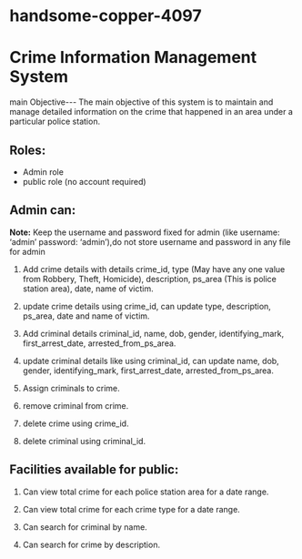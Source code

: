 # handsome-copper-4097
# Crime Information Management System
main Objective---
The main objective of this system is to maintain and manage detailed information on the
crime that happened in an area under a particular police station.
## Roles:

- Admin role
- public role (no account required)

## Admin can:

**Note:** Keep the username and password fixed for admin (like username: ‘admin’ password: ‘admin’),do not store username and password in any file for admin


1. Add crime details with details crime_id, type (May have any one value from
  Robbery, Theft, Homicide), description, ps_area (This is police station area), date,
  name of victim.

2. update crime details using crime_id, can update type, description, ps_area, date
   and name of victim.

3. Add criminal details criminal_id, name, dob, gender, identifying_mark,
   first_arrest_date, arrested_from_ps_area.

4. update criminal details like using criminal_id, can update name, dob, gender,
   identifying_mark, first_arrest_date, arrested_from_ps_area.

5. Assign criminals to crime.

6. remove criminal from crime.

7. delete crime using crime_id.

8. delete criminal using criminal_id.


## Facilities available for public:

1. Can view total crime for each police station area for a date range.

2. Can view total crime for each crime type for a date range.

3. Can search for criminal by name.

4. Can search for crime by description.


